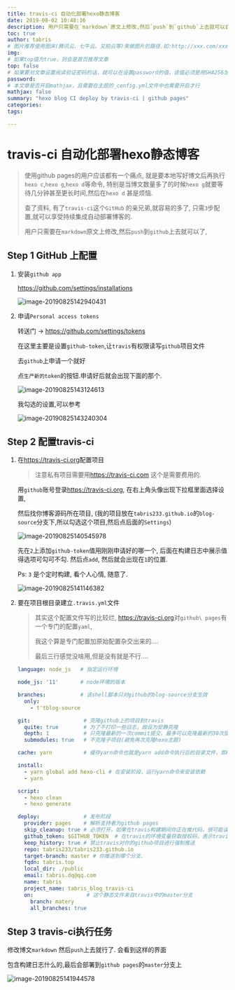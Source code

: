 ```yaml
---
title: travis-ci 自动化部署hexo静态博客
date: 2019-08-02 10:48:16
description: 用户只需要在`markdown`原文上修改,然后`push`到`github`上去就可以自动构建博客了
toc: true
author: tabris
# 图片推荐使用图床(腾讯云、七牛云、又拍云等)来做图片的路径.如:http://xxx.com/xxx.jpg
img:
# 如果top值为true，则会是首页推荐文章
top: false
# 如果要对文章设置阅读验证密码的话，就可以在设置password的值，该值必须是用SHA256加密后的密码，防止被他人识破
password:
# 本文章是否开启mathjax，且需要在主题的_config.yml文件中也需要开启才行
mathjax: false
summary: "hexo blog CI deploy by travis-ci | github pages"
categories:
tags:

---
```


# travis-ci 自动化部署hexo静态博客

> 使用github pages的用户应该都有一个痛点, 就是要本地写好博文后再执行`hexo c`,`hexo g`,`hexo d`等命令, 特别是当博文数量多了的时候`hexo g`就要等待几分钟甚至更长时间,然后在`hexo d` 甚是烦恼.
>
> 查了资料, 有了`travis-ci`这个`GitHub` 的亲兄弟,就容易的多了, 只需`3`步配置,就可以享受持续集成自动部署博客的.
>
> 用户只需要在`markdown`原文上修改,然后`push`到`github`上去就可以了,

<!-- more -->

## Step 1 GitHub 上配置

1. 安装`github app`

    https://github.com/settings/installations

    ![image-20190825142940431](/images/test_travis.assets/image-20190825142940431.png)

2. 申请`Personal access tokens`

    转送门 -> https://github.com/settings/tokens

    在这里主要是设置`github-token`,让`travis`有权限读写`github`项目文件

    去`github`上申请一个就好

    点`生产新的token`的按钮.申请好后就会出现下面的那个.

    ![image-20190825143124613](/images/test_travis.assets/image-20190825143124613.png)

    我勾选的设置,可以参考

    ![image-20190825143240304](/images/test_travis.assets/image-20190825143240304.png)

## Step 2 配置travis-ci

1. 在<https://travis-ci.org>配置项目

    > 注意私有项目需要用<https://travis-ci.com> 这个是需要费用的.

    用`github`账号登录<https://travis-ci.org>, 在右上角头像出现下拉框里面选择设置,

    然后找你博客源码所在项目, (我的项目放在`tabris233.github.io`的`blog-source`分支下,所以勾选这个项目,然后点后面的`Settings`)

    ![image-20190825140545978](/images/test_travis.assets/image-20190825140545978.png)

    先在`2`上添加`github-token`值用刚刚申请好的哪一个, 后面在构建日志中展示值得选项可勾可不勾. 然后点`add`,  然后就会出现在`1`的位置.

    Ps: `3` 是个定时构建, 看个人心情, 随意了.

    ![image-20190825141146382](/images/test_travis.assets/image-20190825141146382.png)

2. 要在项目根目录建立`.travis.yml`文件

    > 其实这个配置文件写的比较烂, <https://travis-ci.org>对`github\ pages`有一个专门的配置`yaml`,
    >
    > 我这个算是专门配置加原始配置杂交出来的....
    >
    > 最后三行感觉没啥用,但是没有就是不行....

    ```yaml
    language: node_js   # 指定运行环境

    node_js: '11'       # node环境的版本

    branches:           # 该shell脚本只对github的blog-source分支生效
      only:
        - t'tblog-source

    git:                 # 克隆github上的项目到travis
      quite: true        # 为了不打印一些日志，故设为安静克隆
      depth: 1           # 只克隆最新的一次commit提交，最多可以克隆最新的30次提交，但是没必要
      submodules: true   # 不克隆子项目(避免再次克隆hexo主题)

    cache: yarn          # 缓存yarn命令也就是yarn add命令执行后的目录文件，即node_modules

    install:
      - yarn global add hexo-cli # 在安装阶段，运行yarn命令来安装依赖
      - yarn

    script:
      - hexo clean
      - hexo generate

    deploy:              # 发布阶段
      provider: pages    # 解析支持者为github pages
      skip_cleanup: true # 必须打开，如果在travis构建期间你正在推代码，很可能误删你最新的上传代码
      github_token: $GITHUB_TOKEN  # 在travis的环境变量获取授权码，表示travis有权对github的项目进行拉取推送操作
      keep_history: true # 禁止travis对你的github项目进行强制推送
      repo: tabris233/tabris233.github.io
      target-branch: master # 你推送到哪个分支.
      fqdn: tabris.top
      local_dir: ./public
      email: tabris.dq@qq.com
      name: tabris
      project_name: tabris_blog_travis-ci
      on:                 # 这个静态文件来自travis中的master分支
        branch: matery
        all_branches: true
    ```



## Step 3 travis-ci执行任务

修改博文`markdown` 然后`push`上去就行了. 会看到这样的界面

包含构建日志什么的,最后会部署到`github pages`的`master`分支上

![image-20190825141944578](/images/test_travis.assets/image-20190825141944578.png)